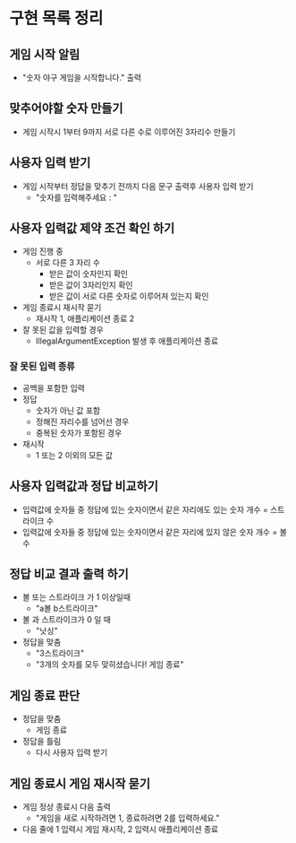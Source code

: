# 구현 목록 정리

## 게임 시작 알림

- "숫자 야구 게임을 시작합니다." 출력

## 맞추어야할 숫자 만들기

- 게임 시작시 1부터 9까지 서로 다른 수로 이루어진 3자리수 만들기

## 사용자 입력 받기

- 게임 시작부터 정답을 맞추기 전까지 다음 문구 출력후 사용자 입력 받기
    - "숫자를 입력해주세요 : "

## 사용자 입력값 제약 조건 확인 하기

- 게임 진행 중
    - 서로 다른 3 자리 수
        - 받은 값이 숫자인지 확인
        - 받은 값이 3자리인지 확인
        - 받은 값이 서로 다른 숫자로 이루어져 있는지 확인
- 게임 종료시 재시작 묻기
    - 재시작 1, 애플리케이션 종료 2
- 잘 못된 값을 입력할 경우
    - IllegalArgumentException 발생 후 애플리케이션 종료

### 잘 못된 입력 종류

- 공백을 포함한 입력
- 정답
    - 숫자가 아닌 값 포함
    - 정해진 자리수를 넘어선 경우
    - 중복된 숫자가 포함된 경우
- 재시작
    - 1 또는 2 이외의 모든 값

## 사용자 입력값과 정답 비교하기

- 입력값에 숫자들 중 정답에 있는 숫자이면서 같은 자리에도 있는 숫자 개수 = 스트라이크 수
- 입력값에 숫자들 중 정답에 있는 숫자이면서 같은 자리에 있지 않은 숫자 개수 = 볼 수

## 정답 비교 결과 출력 하기

- 볼 또는 스트라이크 가 1 이상일때
    - "a볼 b스트라이크"
- 볼 과 스트라이크가 0 일 때
    - "낫싱"
- 정답을 맞춤
    - "3스트라이크"
    - "3개의 숫자를 모두 맞히셨습니다! 게임 종료"

## 게임 종료 판단

- 정답을 맞춤
    - 게임 종료
- 정답을 틀림
    - 다시 사용자 입력 받기

## 게임 종료시 게임 재시작 묻기

- 게임 정상 종료시 다음 출력
    - "게임을 새로 시작하려면 1, 종료하려면 2를 입력하세요."
- 다음 줄에 1 입력시 게임 재시작, 2 입력시 애플리케이션 종료





